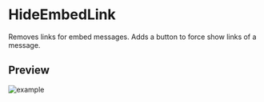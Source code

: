 # HideEmbedLink

Removes links for embed messages. Adds a button to force show links of a message.

## Preview

![example](https://i.imgur.com/y7nYC9q.gif)